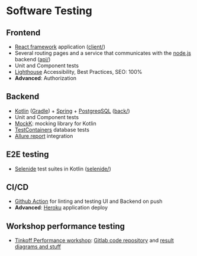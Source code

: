 # Software Testing

## Frontend

+ [React framework](https://reactjs.org/) application ([client/](client/))
+ Several routing pages and a service that communicates
  with the [node.js](https://nodejs.org/) backend ([api/](api/))
+ Unit and Component tests
+ [Lighthouse](https://developers.google.com/web/tools/lighthouse/)
  Accessibility, Best Practices, SEO: 100%
+ **Advanced**: Authorization

## Backend

+ [Kotlin](https://kotlinlang.org/) ([Gradle](https://gradle.org/)) +
  [Spring](https://spring.io/) +
  [PostgreqSQL](https://www.postgresql.org/) ([back/](back/))
+ Unit and Component tests
+ [MockK](https://mockk.io/): mocking library for Kotlin
+ [TestContainers](https://testcontainers.org/) database tests
+ [Allure report](https://docs.qameta.io/allure/) integration

## E2E testing

+ [Selenide](https://selenide.org/) test suites in Kotlin ([selenide/](selenide/))

## CI/CD

+ [Github Action](https://github.com/features/actions) for linting and
  testing UI and Backend on push
+ **Advanced**: [Heroku](https://heroku.com/) application deploy

## Workshop performance testing

+ [Tinkoff Performance workshop](https://gitlab.com/tinkoffperfworkshop/):
  [Gitlab code repository](https://gitlab.com/tinkoff-performance-workshop-results/software-testing/)
  and [result diagrams and stuff](https://tinkoff-performance-workshop-results.gitlab.io/software-testing/)
